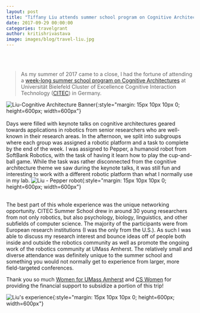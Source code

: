 ```yaml
---
layout: post
title: "Tiffany Liu attends summer school program on Cognitive Architectures at CITEC, Germany"
date: 2017-09-29 00:00:00
categories: travelgrant
author: kritishrivastava
image: images/blog/travel-liu.jpg
---
```

<br/><br/>
>As my summer of 2017 came to a close, I had the fortune of attending a [week-long summer school program on Cognitive Architectures](https://cit-ec.de/en/graduate-school/summerschool) at Universität Bielefeld Cluster of Excellence Cognitive Interaction Technology ([CITEC](https://www.cit-ec.de/en)) in Germany.

![Liu-Cognitive Architecture Banner](/images/travelgrant/liu-CITEC_SS_Cognitive_Architectures_Banner.jpg){:style="margin: 15px 10px 10px 0; height=600px; width=600px"}<br/><br/>
Days were filled with keynote talks on cognitive architectures geared towards applications in robotics from senior researchers who are well-known in their research areas. In the afternoon, we split into subgroups where each group was assigned a robotic platform and a task to complete by the end of the week. I was assigned to Pepper, a humanoid robot from SoftBank Robotics, with the task of having it learn how to play the cup-and-ball game. While the task was rather disconnected from the cognitive architecture theme we saw during the keynote talks, it was still fun and interesting to work with a different robotic platform than what I normally use in my lab.
![Liu - Pepper robot](/images/travelgrant/liu-Pepper_Robot.jpg){:style="margin: 15px 10px 10px 0; height=600px; width=600px"}<br/><br/>

The best part of this whole experience was the unique networking opportunity. CITEC Summer School drew in around 30 young researchers from not only robotics, but also psychology, biology, linguistics, and other subfields of computer science. The majority of the participants were from European research institutions (I was the only from the U.S.). As such I was able to discuss my research interest and bounce ideas off of people both inside and outside the robotics community as well as promote the ongoing work of the robotics community at UMass Amherst. The relatively small and diverse attendance was definitely unique to the summer school and something you would not normally get to experience from larger, more field-targeted conferences.

Thank you so much [Women for UMass Amherst](http://www.umass.edu/wfum/) and [CS Women](http://cswomenumass.github.io/index.html) for providing the financial support to subsidize a portion of this trip!

![Liu's experience](/images/travelgrant/liu-Castle_Sparrenburg.jpg){:style="margin: 15px 10px 10px 0; height=600px; width=600px"}







